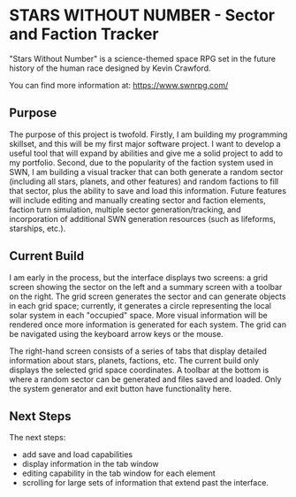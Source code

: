 # STARS WITHOUT NUMBER - Sector and Faction Tracker

"Stars Without Number" is a science-themed space RPG set in the future history of the human race designed by Kevin Crawford. 

You can find more information at: https://www.swnrpg.com/

## Purpose
The purpose of this project is twofold. Firstly, I am building my programming skillset, and this will be my first major software project. I want to develop a useful tool that will expand by abilities and give me a solid project to add to my portfolio. Second, due to the popularity of the faction system used in SWN, I am building a visual tracker that can both generate a random sector (including all stars, planets, and other features) and random factions to fill that sector, plus the ability to save and load this information. Future features will include editing and manually creating sector and faction elements, faction turn simulation, multiple sector generation/tracking, and incorporation of additional SWN generation resources (such as lifeforms, starships, etc.).

## Current Build
I am early in the process, but the interface displays two screens: a grid screen showing the sector on the left and a summary screen with a toolbar on the right. The grid screen generates the sector and can generate objects in each grid space; currently, it generates a circle representing the local solar system in each "occupied" space. More visual information will be rendered once more information is generated for each system. The grid can be navigated using the keyboard arrow keys or the mouse.

The right-hand screen consists of a series of tabs that display detailed information about stars, planets, factions, etc. The current build only displays the selected grid space coordinates. A toolbar at the bottom is where a random sector can be generated and files saved and loaded. Only the system generator and exit button have functionality here.

## Next Steps
The next steps:
* add save and load capabilities
* display information in the tab window
* editing capability in the tab window for each element
* scrolling for large sets of information that extend past the interface.
